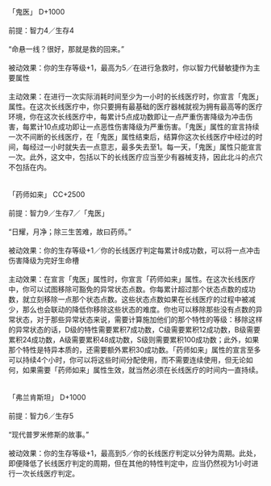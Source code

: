 <title>鬼医</title>
<meta name="GENERATOR" content="WinCHM">
<meta http-equiv="Content-Type" content="text/html; charset=gb2312">
<br>「鬼医」 D+1000
<br>
<br>前提：智力4／生存4
<br>
<br>“命悬一线？很好，那就是救的回来。”
<br>
<br>被动效果：你的生存等级+1，最高为5／在进行急救时，你以智力代替敏捷作为主要属性
<br>
<br>主动效果：在进行一次实际消耗时间至少为一小时的长线医疗时，你宣言「鬼医」属性。在这次长线医疗中，你只要拥有最基础的医疗器械就视为拥有最高等的医疗环境，你在这次长线医疗中，每累计5点成功数即让一点严重伤害降级为冲击伤害，每累计10点成功即让一点恶性伤害降级为严重伤害。「鬼医」属性的宣言持续一次不间断的长线医疗，在「鬼医」属性结束后，结算你这次长线医疗中经过的时间，每经过一小时就失去一点意志，最多失去至1。每一天，「鬼医」属性只能宣言一次。此外，这文中，包括以下的长线医疗应当至少有器械支持，因此北斗的点穴不包括在内。
<br>
<br>
<br>「药师如来」 CC+2500
<br>
<br>前提：智力9／生存7／「鬼医」
<br>
<br>“日耀，月净；除三生苦难，故曰药师。”
<br>
<br>被动效果：你的生存等级+1／你的长线医疗判定每累计8成功数，可以将一点冲击伤害降级为完好生命槽
<br>
<br>主动效果：在宣言「鬼医」属性时，你宣言「药师如来」属性。在这次长线医疗中，你可以试图移除可豁免的异常状态点数。你每累计超过那个状态点数的成功数，就立刻移除一点那个状态点数。这些状态点数如果在长线医疗的过程中被减少，那么也会联动的降低你移除这些状态的难度。你也可以移除那些没有点数的异常状态，对于那些异常状态来说，需要计算施加他们的那个特性的等级：移除这样的异常状态的话，D级的特性需要累积7成功数，C级需要累积12成功数，B级需要累积24成功数，A级需要累积48成功数，S级则需要累积100成功数；此外，如果那个特性是特异本质的，还需要额外累积30成功数。「药师如来」属性的宣言至多可以持续4个小时，你可以将这些时间分配使用，而不需要连续使用，但无论如何，如果需要「药师如来」属性生效，就当然必须在长线医疗的时间内一直持续。
<br>
<br>
<br>「弗兰肯斯坦」 D+1000
<br>
<br>前提：智力6／生存5
<br>
<br>“现代普罗米修斯的故事。”
<br>
<br>被动效果：你的生存等级+1，最高到5／你的长线医疗判定以分钟为周期。此处，即便降低了长线医疗判定的周期，但在其他的特性判定中，应当仍然视为1小时进行一次长线医疗判定。
<br>
<br>
